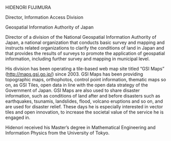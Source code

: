 HIDENORI FUJIMURA

Director, Information Access Division

Geospatial Information Authority of Japan
 
Director of a division of the National Geospatial Information Authority of Japan, a national organization that conducts basic survey and mapping and instructs related organizations to clarify the conditions of land in Japan and that provides the results of surveys to promote the application of geospatial information, including further survey and mapping in municipal level.
 
His division has been operating a tile-based web map site titled “GSI Maps” (http://maps.gsi.go.jp/) since 2003. GSI Maps has been providing topographic maps, orthophotos, control point information, thematic maps so on, as GSI Tiles, open data in line with the open data strategy of the Government of Japan.
GSI Maps are also used to share disaster information, such as conditions of land after and before disasters such as earthquakes, tsunamis, landslides, flood, volcano eruptions and so on, and are used for disaster relief. These days he is especially interested in vector tiles and open innovation, to increase the societal value of the service he is engaged in.
 
Hidenori received his Master’s degree in Mathematical Engineering and Information Physics from the University of Tokyo.
